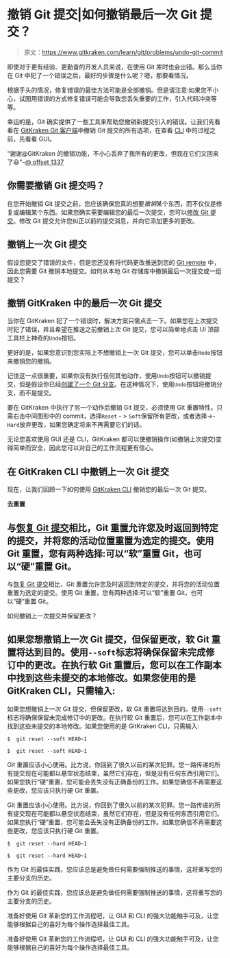 # 撤销 Git 提交|如何撤销最后一次 Git 提交？

> 原文：<https://www.gitkraken.com/learn/git/problems/undo-git-commit>

即使对于更有经验、更勤奋的开发人员来说，在使用 Git 库时也会出错。那么当你在 Git 中犯了一个错误之后，最好的步骤是什么呢？嗯，那要看情况。

根据手头的情况，修复错误的最佳方法可能是全部撤销。但是请注意:如果您不小心，试图用错误的方式修复错误可能会导致您丢失重要的工作，引入代码冲突等等。

幸运的是，Git 确实提供了一些工具来帮助您撤销新提交引入的错误。让我们先看看在 [GitKraken Git 客户端](https://www.gitkraken.com/git-client)中撤销 Git 提交的所有选项，在查看 [CLI](https://www.gitkraken.com/cli) 中的过程之前，先看看 GUI。

“谢谢@GitKraken 的撤销功能，不小心丢弃了我所有的更改，但现在它们又回来了😃"–[@ offset 1337](https://twitter.com/offset1337/status/1107615811181658118)

## 你需要撤销 Git 提交吗？

在您开始撤销 Git 提交之前，您应该确保您真的想要*撤销*某个东西，而不仅仅是修复或编辑某个东西。如果您确实需要编辑您的最后一次提交，您可以[修改 Git 提交](https://www.gitkraken.com/learn/git/problems/git-commit-amend)。修改 Git 提交允许您纠正以前的提交消息，并向它添加更多的更改。

## **撤销上一次 Git 提交**

假设您提交了错误的文件，但是您还没有将代码更改推送到您的 [Git remote](https://www.gitkraken.com/learn/git/git-remote) 中，因此您需要 Git 撤销本地提交。如何从本地 Git 存储库中撤销最后一次提交或一组提交？

## **撤销 GitKraken 中的最后一次 Git 提交**

当你在 GitKraken 犯了一个错误时，解决方案只需点击一下。如果您在上次提交时犯了错误，并且希望在推送之前撤销上次 Git 提交，您可以简单地点击 UI 顶部工具栏上神奇的`Undo`按钮。

更好的是，如果您意识到您实际上不想撤销上一次 Git 提交，您可以单击`Redo`按钮来撤销您的撤销。

记住这一点很重要，如果你没有执行任何其他动作，使用`Undo`按钮可以撤销提交，但是假设你已经[创建了一个 Git 分支](https://www.gitkraken.com/learn/git/problems/create-git-branch)。在这种情况下，使用`Undo`按钮将撤销分支，而不是提交。

要在 GitKraken 中执行了另一个动作后撤销 Git 提交，必须使用 Git 重置特性。只需右击中间图形中的 commit，选择`Reset` - > `Soft`保留所有更改，或者选择->-`Hard`放弃更改，如果您确定将来不再需要它们的话。

无论您喜欢使用 GUI 还是 CLI，GitKraken 都可以使撤销操作(如撤销上次提交)变得简单而安全，因此您可以对自己的工作流程更有信心。

## **在 GitKraken CLI 中撤销上一次 Git 提交**

现在，让我们回顾一下如何使用 [GitKraken CLI](https://www.gitkraken.com/cli) 撤销您的最后一次 Git 提交。

**去重置**

## 与[恢复 Git 提交](https://www.gitkraken.com/learn/git/problems/revert-git-commit)相比，Git 重置允许您及时返回到特定的提交，并将您的活动位置重置为选定的提交。使用 Git 重置，您有两种选择:可以“软”重置 Git，也可以“硬”重置 Git。

与[恢复 Git 提交](https://www.gitkraken.com/learn/git/problems/revert-git-commit)相比，Git 重置允许您及时返回到特定的提交，并将您的活动位置重置为选定的提交。使用 Git 重置，您有两种选择:可以“软”重置 Git，也可以“硬”重置 Git。

如何撤销上一次提交并保留更改？

## 如果您想撤销上一次 Git 提交，但保留更改，软 Git 重置将达到目的。使用`--soft`标志将确保保留未完成修订中的更改。在执行软 Git 重置后，您可以在工作副本中找到这些未提交的本地修改。如果您使用的是 GitKraken CLI，只需输入:

如果您想撤销上一次 Git 提交，但保留更改，软 Git 重置将达到目的。使用`--soft`标志将确保保留未完成修订中的更改。在执行软 Git 重置后，您可以在工作副本中找到这些未提交的本地修改。如果您使用的是 GitKraken CLI，只需输入:

`$  git reset --soft HEAD~1`

`$  git reset --soft HEAD~1`

Git 重置应该小心使用。比方说，你回到了很久以前的某次犯罪。您一路传递的所有提交现在可能都以悬空状态结束，虽然它们存在，但是没有任何东西引用它们。如果您执行“硬”重置，您可能会丢失没有正确备份的工作。如果您确信不再需要这些更改，您应该只执行硬 Git 重置。

Git 重置应该小心使用。比方说，你回到了很久以前的某次犯罪。您一路传递的所有提交现在可能都以悬空状态结束，虽然它们存在，但是没有任何东西引用它们。如果您执行“硬”重置，您可能会丢失没有正确备份的工作。如果您确信不再需要这些更改，您应该只执行硬 Git 重置。

`$  git reset --hard HEAD~1`

`$  git reset --hard HEAD~1`

作为 Git 的最佳实践，您应该总是避免做任何需要强制推送的事情，这将重写您的主要分支的历史。

作为 Git 的最佳实践，您应该总是避免做任何需要强制推送的事情，这将重写您的主要分支的历史。

准备好使用 Git 革新您的工作流程吧，让 GUI 和 CLI 的强大功能触手可及，让您能够根据自己的喜好为每个操作选择最佳工具。

准备好使用 Git 革新您的工作流程吧，让 GUI 和 CLI 的强大功能触手可及，让您能够根据自己的喜好为每个操作选择最佳工具。